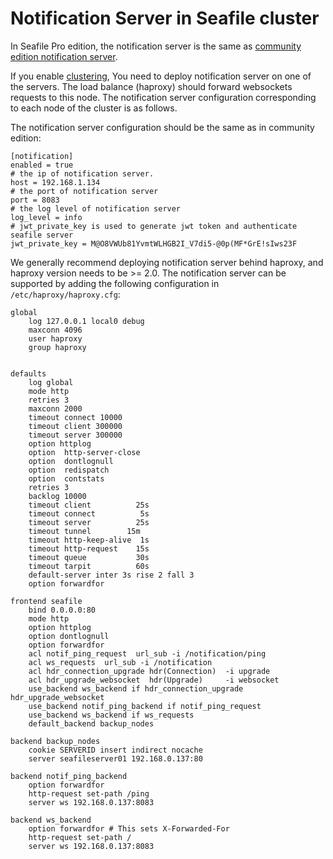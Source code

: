 # Notification Server in Seafile cluster

In Seafile Pro edition, the notification server is the same as [community edition notification server](../deploy/notification-server.md).

If you enable [clustering](./deploy_in_a_cluster.md), You need to deploy notification server on one of the servers. The load balance (haproxy) should forward websockets requests to this node. The notification server configuration corresponding to each node of the cluster is as follows.

The notification server configuration should be the same as in community edition:

```
[notification]
enabled = true
# the ip of notification server.
host = 192.168.1.134
# the port of notification server
port = 8083
# the log level of notification server
log_level = info
# jwt_private_key is used to generate jwt token and authenticate seafile server
jwt_private_key = M@O8VWUb81YvmtWLHGB2I_V7di5-@0p(MF*GrE!sIws23F
```

We generally recommend deploying notification server behind haproxy, and haproxy version needs to be >= 2.0.
The notification server can be supported by adding the following configuration in `/etc/haproxy/haproxy.cfg`:

```
global
    log 127.0.0.1 local0 debug
    maxconn 4096
    user haproxy
    group haproxy


defaults
    log global
    mode http
    retries 3
    maxconn 2000
    timeout connect 10000
    timeout client 300000
    timeout server 300000
    option httplog
    option  http-server-close
    option  dontlognull
    option  redispatch
    option  contstats
    retries 3
    backlog 10000
    timeout client          25s
    timeout connect          5s
    timeout server          25s
    timeout tunnel        15m
    timeout http-keep-alive  1s
    timeout http-request    15s
    timeout queue           30s
    timeout tarpit          60s
    default-server inter 3s rise 2 fall 3
    option forwardfor

frontend seafile
    bind 0.0.0.0:80
    mode http
    option httplog
    option dontlognull
    option forwardfor
    acl notif_ping_request  url_sub -i /notification/ping
    acl ws_requests  url_sub -i /notification
    acl hdr_connection_upgrade hdr(Connection)  -i upgrade
    acl hdr_upgrade_websocket  hdr(Upgrade)     -i websocket
    use_backend ws_backend if hdr_connection_upgrade hdr_upgrade_websocket
    use_backend notif_ping_backend if notif_ping_request
    use_backend ws_backend if ws_requests
    default_backend backup_nodes

backend backup_nodes
    cookie SERVERID insert indirect nocache
    server seafileserver01 192.168.0.137:80

backend notif_ping_backend
    option forwardfor
    http-request set-path /ping
    server ws 192.168.0.137:8083

backend ws_backend
    option forwardfor # This sets X-Forwarded-For
    http-request set-path /
    server ws 192.168.0.137:8083
```

